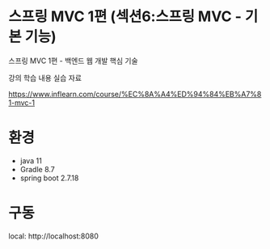# 스프링 MVC 1편 (섹션6:스프링 MVC - 기본 기능)

스프링 MVC 1편 - 백엔드 웹 개발 핵심 기술

강의 학습 내용 실습 자료

https://www.inflearn.com/course/%EC%8A%A4%ED%94%84%EB%A7%81-mvc-1

# 환경
 - java 11
 - Gradle 8.7
 - spring boot 2.7.18

# 구동
local: http://localhost:8080